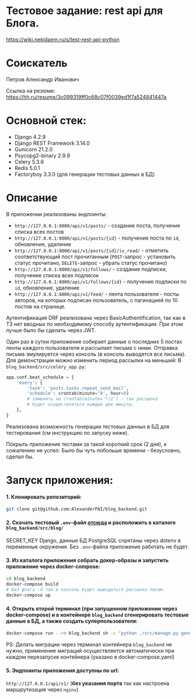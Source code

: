 # Тестовое задание: rest api для Блога.

https://wiki.nekidaem.ru/s/test-rest-api-python

# Соискатель

Петров Александр Иванович

Ссылка на резюме: https://hh.ru/resume/3c099319ff0c68c07f0039ed1f7a524841447a

# Основной стек:

- Django 4.2.9
- Django REST Framework 3.14.0
- Gunicorn 21.2.0
- Psycopg2-binary 2.9.9
- Celery 5.3.6
- Redis 5.0.1
- Factoryboy 3.3.0 (для генерации тестовых данных в БД)

# Описание

В приложении реализованы эндпоинты:

- `http://127.0.0.1:8000/api/v1/posts/` - создание поста, получение списка всех постов
- `http://127.0.0.1:8000/api/v1/posts/{id}` - получение поста по `id`, обновление, удаление
- `http://127.0.0.1:8000/api/v1/posts/{id}/is_read/` - отметить соответствующий пост прочитанным (`POST`-запрос - установить статус прочитано, `DELETE`-запрос - убрать статус прочитано)
- `http://127.0.0.1:8000/api/v1/follows/` - создание подписки, получение списка всех подписок
- `http://127.0.0.1:8000/api/v1/follows/{id}` - получение подписки по `id`, обновление, удаление
- `http://127.0.0.1:8000/api/v1/feed/` - лента пользователя - посты авторов, на которых подписан пользователь, с пагинацией по 10 постов на странице.

Аутентификация DRF реализована через BasicAuthentification, так как в ТЗ нет вводных по необходимому способу аутентификации.
При этом лучше было бы сделать через JWT.

Один раз в сутки приложение собирает данные о последних 5 постах ленты каждого пользователя и рассылает письма с ними.
Отправка письма эмулируется через консоль (в консоль выводятся все письма).
Для демонстрации можно изменить период рассылки на меньший:
В `blog_backend/src/celery_app.py`:
```python
app.conf.beat_schedule = {
    'every': {
        'task': 'posts.tasks.repeat_send_mail',
        'schedule': crontab(minute='0', hour=0) 
        # заменить на сrontab(minute='*/2') - так рассылка 
        # будет осуществляться каждые две минуты.
    },
}
```

Реализована возможность генерации тестовых данных в БД для тестирования (см инструкцию по запуску ниже).

Покрыть приложение тестами за такой короткий срок (2 дня), к сожалению не успел.
Было бы чуть побольше времени - безусловно, сделал бы.

# Запуск приложения:
#### 1. Клонировать репозиторий:
```bash
git clone git@github.com:AlexanderPAI/blog_backend.git
```

#### 2. Скачать тестовый `.env`-файл [отсюда](https://disk.yandex.ru/d/75EC23eDMHCO7w) и расположить в каталоге `blog_backend/src/blog/`
SECRET_KEY Django, данные БД PostgreSQL спрятаны через dotenv в переменные окружения.
Без `.env`-файла приложение работать не будет.

#### 3. Из каталога приложения собрать докер-образы и запустить приложение через docker-compose:
```bash
cd blog_backend
docker-compose build
# Без флага -d так в консоль будет выводиться рассылка писем.
docker-compose up
```

#### 4. Открыть второй терминал (при запущенном приложении через docker-compose) и в контейнере `blog_backend` сгенерировать тестовые данные в БД, а также создать суперпользователя:
```bash
docker-compose run --rm blog_backend sh -c "python ./src/manage.py generate_test_data && python ./src/manage.py createsuperuser"
```

PS: Делать миграции через терминал контейнера `blog_backend` не нужно, применение миграций осуществляется автоматически при каждом перезапуске контейнера (указано в docker-compose.yaml)

#### 5. Эндпоинты приложения доступны по url:
`http://127.0.0.1/api/v1/` (**без указания порта** так как настроена маршрутизация через `nginx`)
